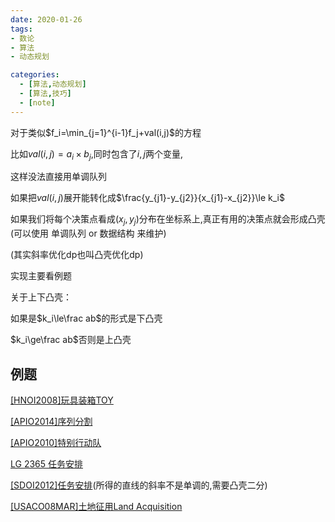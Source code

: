 ```yaml
---
date: 2020-01-26
tags:
- 数论
- 算法
- 动态规划

categories:
  - [算法,动态规划]
  - [算法,技巧]
  - [note]
---
```

对于类似$f_i=\min_{j=1}^{i-1}f_j+val(i,j)$的方程

比如$val(i,j)=a_i\times b_j$,同时包含了$i,j$两个变量,

这样没法直接用单调队列

如果把$val(i,j)$展开能转化成$\frac{y_{j1}-y_{j2}}{x_{j1}-x_{j2}}\le k_i$

如果我们将每个决策点看成$(x_j,y_j)$分布在坐标系上,真正有用的决策点就会形成凸壳(可以使用 单调队列 or 数据结构 来维护)

(其实斜率优化dp也叫凸壳优化dp)

实现主要看例题

关于上下凸壳：

如果是$k_i\le\frac ab$的形式是下凸壳

$k_i\ge\frac ab$否则是上凸壳

## 例题

[[HNOI2008]玩具装箱TOY](https://www.luogu.com.cn/problem/P3195)

[[APIO2014]序列分割](https://www.luogu.com.cn/problem/P3648)

[[APIO2010]特别行动队](https://www.luogu.com.cn/problem/P3628)

[LG 2365 任务安排](https://www.luogu.com.cn/problem/P2365)

[[SDOI2012]任务安排](https://www.luogu.com.cn/problem/P5785)(所得的直线的斜率不是单调的,需要凸壳二分)

[[USACO08MAR]土地征用Land Acquisition](https://www.luogu.com.cn/problem/P2900)

